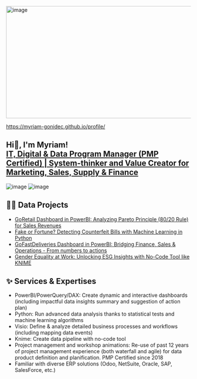 <img width="1582" height="306" alt="image" src="https://github.com/user-attachments/assets/eed6b866-be8b-4c22-8e4c-3afa4efd60fe" />

https://myriam-gonidec.github.io/profile/

## Hi👋, I'm Myriam! <br/><a href="https://www.linkedin.com/in/myriam-gonidec-chin-26a0464/">IT, Digital & Data Program Manager (PMP Certified) | System-thinker and Value Creator for Marketing, Sales, Supply & Finance </a>
![image](https://github.com/user-attachments/assets/18423ce0-72fa-4018-acd0-2507d8504519)
![image](https://github.com/user-attachments/assets/3e0327b4-9ea8-449c-9efa-aed1ed2b8dc3)

## 👨‍💻 Data Projects  
- [GoRetail Dashboard in PowerBI: Analyzing Pareto Principle (80/20 Rule) for Sales Revenues](https://myriam-gonidec.github.io/GoRetail/)
- [Fake or Fortune? Detecting Counterfeit Bills with Machine Learning in Python](https://github.com/myriam-gonidec/CounterfeitBills)
- [GoFastDeliveries Dashboard in PowerBI: Bridging Finance, Sales & Operations - From numbers to actions](https://github.com/myriam-gonidec/GoFastDeliveries)  
- [Gender Equality at Work: Unlocking ESG Insights with No-Code Tool like KNIME](https://github.com/myriam-gonidec/GenderEquality)



## ✨ Services & Expertises
- PowerBI/PowerQuery/DAX: Create dynamic and interactive dashboards (including impactful data insights summary and suggestion of action plan)
- Python: Run advanced data analysis thanks to statistical tests and machine learning algorithms
- Visio: Define & analyze detailed business processes and workflows (including mapping data events)
- Knime: Create data pipeline with no-code tool
- Project management and workshop animations: Re-use of past 12 years of project management experience (both waterfall and agile) for data product definition and planification. PMP Certified since 2018
- Familiar with diverse ERP solutions (Odoo, NetSuite, Oracle, SAP, SalesForce, etc.)


<!--
Here are some ideas to get you started:

- 🔭 I’m currently working on ...
- 🌱 I’m currently learning ...
- 👯 I’m looking to collaborate on ...
- 🤔 I’m looking for help with ...
- 💬 Ask me about ...
- 📫 How to reach me: ...
- 😄 Pronouns: ...
- ⚡ Fun fact: ...
- ✨📉✍💻🥇💼📚🚀🔑📊🎯 
-->
